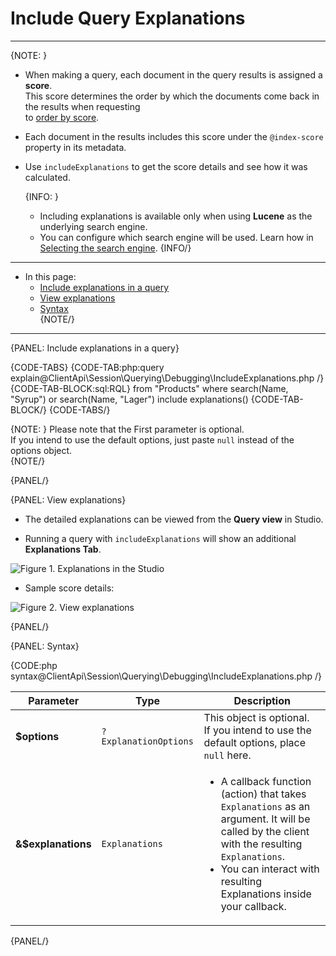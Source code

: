 # Include Query Explanations

---

{NOTE: }

* When making a query, each document in the query results is assigned a **score**.  
  This score determines the order by which the documents come back in the results when requesting   
  to [order by score](../../../../client-api/session/querying/sort-query-results#order-by-score).

* Each document in the results includes this score under the `@index-score` property in its metadata.

* Use `includeExplanations` to get the score details and see how it was calculated.  

    {INFO: }
    * Including explanations is available only when using **Lucene** as the underlying search engine.
    * You can configure which search engine will be used. Learn how in [Selecting the search engine](../../indexes/search-engine/corax#selecting-the-search-engine).
    {INFO/}

---

* In this page:
    * [Include explanations in a query](../../../../client-api/session/querying/debugging/include-explanations#include-explanations-in-a-query)  
    * [View explanations](../../../../client-api/session/querying/debugging/include-explanations#view-explanations)  
    * [Syntax](../../../../client-api/session/querying/debugging/include-explanations#syntax)  
{NOTE/}

---

{PANEL: Include explanations in a query}

{CODE-TABS}
{CODE-TAB:php:query explain@ClientApi\Session\Querying\Debugging\IncludeExplanations.php /}
{CODE-TAB-BLOCK:sql:RQL}
from "Products"
where search(Name, "Syrup") or search(Name, "Lager")
include explanations()
{CODE-TAB-BLOCK/}
{CODE-TABS/}

{NOTE: }
Please note that the First parameter is optional.  
If you intend to use the default options, just paste `null` instead of the options object.  
{NOTE/}

{PANEL/}

{PANEL: View explanations}

* The detailed explanations can be viewed from the **Query view** in Studio.  

* Running a query with `includeExplanations` will show an additional **Explanations Tab**.

![Figure 1. Explanations in the Studio](images/include-explanations-1.png "Include explanations")

* Sample score details:

![Figure 2. View explanations](images/include-explanations-2.png "View explanation")

{PANEL/}

{PANEL: Syntax}

{CODE:php syntax@ClientApi\Session\Querying\Debugging\IncludeExplanations.php /}

| Parameter          | Type                  | Description                                                                                                                                                                                                                             |
|--------------------|-----------------------|-----------------------------------------------------------------------------------------------------------------------------------------------------------------------------------------------------------------------------------------|
| **$options**       | `?ExplanationOptions` | This object is optional.<br>If you intend to use the default options, place `null` here.                                                                                                                                                |
| **&$explanations** | `Explanations`        | <ul><li>A callback function (action) that takes `Explanations` as an argument. It will be called by the client with the resulting `Explanations`.</li> <li>You can interact with resulting Explanations inside your callback.</li></ul> |

{PANEL/}
